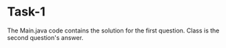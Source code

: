 # Task-1
The Main.java code contains the solution for the first question.
Class is the second question's answer.
